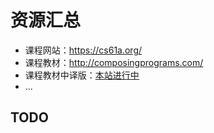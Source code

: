 # 资源汇总

- 课程网站：https://cs61a.org/
- 课程教材：http://composingprograms.com/
- 课程教材中译版：[本站进行中](/sicp-py/1-1)
- ...

## TODO